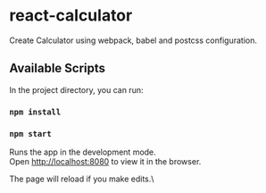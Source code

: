# react-calculator
Create Calculator using webpack, babel and postcss configuration.

## Available Scripts

In the project directory, you can run:

### `npm install`

### `npm start`

Runs the app in the development mode.\
Open [http://localhost:8080](http://localhost:8080) to view it in the browser.

The page will reload if you make edits.\
